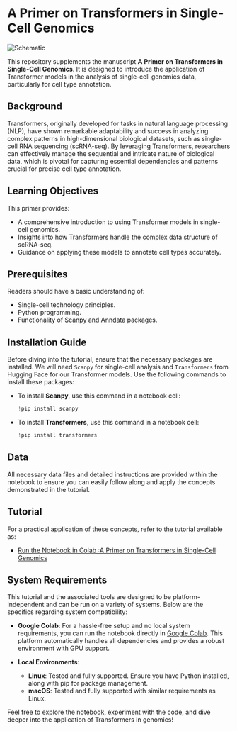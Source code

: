 # A Primer on Transformers in Single-Cell Genomics

![Schematic](https://github.com/sumeer1/A-Primer-on-Transformers-in-Single-Cell-Genomics/assets/70262340/f799ee26-b884-422d-8000-8fac5a2872e9)

This repository supplements the manuscript **A Primer on Transformers in Single-Cell Genomics**. It is designed to introduce the application of Transformer models in the analysis of single-cell genomics data, particularly for cell type annotation.

## Background
Transformers, originally developed for tasks in natural language processing (NLP), have shown remarkable adaptability and success in analyzing complex patterns in high-dimensional biological datasets, such as single-cell RNA sequencing (scRNA-seq). By leveraging Transformers, researchers can effectively manage the sequential and intricate nature of biological data, which is pivotal for capturing essential dependencies and patterns crucial for precise cell type annotation.

## Learning Objectives
This primer provides:
- A comprehensive introduction to using Transformer models in single-cell genomics.
- Insights into how Transformers handle the complex data structure of scRNA-seq.
- Guidance on applying these models to annotate cell types accurately.

## Prerequisites
Readers should have a basic understanding of:
- Single-cell technology principles.
- Python programming.
- Functionality of [Scanpy](https://scanpy.readthedocs.io/en/stable/) and [Anndata](https://anndata.readthedocs.io/en/latest/) packages.

## Installation Guide

Before diving into the  tutorial, ensure that the necessary packages are installed. We will need `Scanpy` for single-cell analysis and `Transformers` from Hugging Face for our Transformer models. Use the following commands to install these packages:

- To install **Scanpy**, use this command in a notebook cell:
  ```python
  !pip install scanpy

- To install **Transformers**, use this command in a notebook cell:
  ```python
  !pip install transformers


## Data
All necessary data files and detailed instructions are provided within the notebook to ensure you can easily follow along and apply the concepts demonstrated in the tutorial.

## Tutorial
For a practical application of these concepts, refer to the tutorial available as:
- [Run the Notebook in Colab :A Primer on Transformers in Single-Cell Genomics](https://colab.research.google.com/drive/14tMvT82icSNRZZKN-Z2BKGIRH5-RCMpK#scrollTo=BBhBkJffYg_b)

## System Requirements

This tutorial and the associated tools are designed to be platform-independent and can be run on a variety of systems. Below are the specifics regarding system compatibility:

- **Google Colab**: For a hassle-free setup and no local system requirements, you can run the notebook directly in [Google Colab](https://colab.research.google.com/github/sumeer1/A-Primer-on-Transformers-in-Single-Cell-Genomics/blob/main/A%20Primer%20on%20Transformers%20for%20Cell%20Type%20Annotation.ipynb). This platform automatically handles all dependencies and provides a robust environment with GPU support.

- **Local Environments**:
  - **Linux**: Tested and fully supported. Ensure you have Python installed, along with pip for package management.
  - **macOS**: Tested and fully supported with similar requirements as Linux.
    

Feel free to explore the notebook, experiment with the code, and dive deeper into the application of Transformers in genomics!

